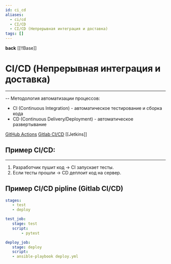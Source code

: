 ```yaml
---
id: ci_cd
aliases:
  - ci/cd
  - CI/CD
  - CI/CD (Непрерывная интеграция и доставка)
tags: []
---
```

**back**
    [[!!Base]]

# CI/CD (Непрерывная интеграция и доставка)
---
-- Методология автоматизации процессов:
- CI (Continuous Integration) - автоматическое тестирование и сборка кода
- CD (Continuous Delivery/Deployment) - автоматическое развертывание

[GitHub Actions](gh-actions)
[Gitlab CI/CD](gitlab-ci-cd)
[[Jetkins]]

## Пример CI/CD:
---
1. Разработчик пушит код -> CI запускает тесты.
2. Если тесты прошли -> CD деплоит код на сервер.

 ## Пример CI/CD pipline (Gitlab CI/CD)
 ```yml
 stages:
    - test
    - deploy

test_job:
    stage: test
    script:
        - pytest

deploy_job:
    stage: deploy
    script:
    - ansible-playbook deploy.yml
```
